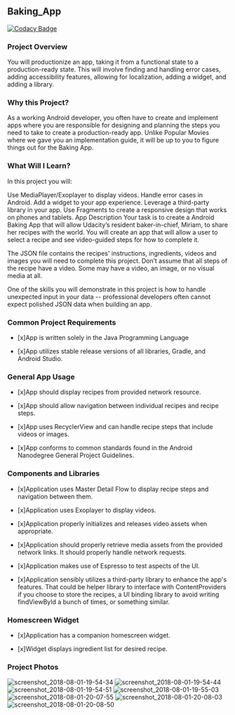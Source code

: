 ## Baking_App
[![Codacy Badge](https://api.codacy.com/project/badge/Grade/f2a095c0df3b4ef2a7a9a58667cc94ea)](https://www.codacy.com/app/jimfo/Baking_App?utm_source=github.com&amp;utm_medium=referral&amp;utm_content=jimfo/Baking_App&amp;utm_campaign=Badge_Grade)

### Project Overview
You will productionize an app, taking it from a functional state to a production-ready state. This will involve finding and handling error cases, adding accessibility features, allowing for localization, adding a widget, and adding a library.

### Why this Project?
As a working Android developer, you often have to create and implement apps where you are responsible for designing and planning the steps you need to take to create a production-ready app. Unlike Popular Movies where we gave you an implementation guide, it will be up to you to figure things out for the Baking App.

### What Will I Learn?
In this project you will:

Use MediaPlayer/Exoplayer to display videos.
Handle error cases in Android.
Add a widget to your app experience.
Leverage a third-party library in your app.
Use Fragments to create a responsive design that works on phones and tablets.
App Description
Your task is to create a Android Baking App that will allow Udacity’s resident baker-in-chief, Miriam, to share her recipes with the world. You will create an app that will allow a user to select a recipe and see video-guided steps for how to complete it.

The JSON file contains the recipes' instructions, ingredients, videos and images you will need to complete this project. Don’t assume that all steps of the recipe have a video. Some may have a video, an image, or no visual media at all.

One of the skills you will demonstrate in this project is how to handle unexpected input in your data -- professional developers often cannot expect polished JSON data when building an app.

### Common Project Requirements
- [x]App is written solely in the Java Programming Language

- [x]App utilizes stable release versions of all libraries, Gradle, and Android Studio.

### General App Usage
- [x]App should display recipes from provided network resource.

- [x]App should allow navigation between individual recipes and recipe steps.

- [x]App uses RecyclerView and can handle recipe steps that include videos or images.

- [x]App conforms to common standards found in the Android Nanodegree General Project Guidelines.

### Components and Libraries
- [x]Application uses Master Detail Flow to display recipe steps and navigation between them.

- [x]Application uses Exoplayer to display videos.

- [x]Application properly initializes and releases video assets when appropriate.

- [x]Application should properly retrieve media assets from the provided network links. It should properly handle network requests.

- [x]Application makes use of Espresso to test aspects of the UI.

- [x]Application sensibly utilizes a third-party library to enhance the app's features. That could be helper library to interface with ContentProviders if you choose to store the recipes, a UI binding library to avoid writing findViewById a bunch of times, or something similar.

### Homescreen Widget
- [x]Application has a companion homescreen widget.

- [x]Widget displays ingredient list for desired recipe.

### Project Photos
![screenshot_2018-08-01-19-54-34](https://user-images.githubusercontent.com/5784029/43555424-fd0b5dd4-95c7-11e8-83d1-8e8f6cfe3248.png)
![screenshot_2018-08-01-19-54-44](https://user-images.githubusercontent.com/5784029/43555426-01f7e0a6-95c8-11e8-8138-14b0db5de64a.png)
![screenshot_2018-08-01-19-54-51](https://user-images.githubusercontent.com/5784029/43555428-04ef9128-95c8-11e8-90ad-353f1b9973ff.png)
![screenshot_2018-08-01-19-55-03](https://user-images.githubusercontent.com/5784029/43555431-08d54e0e-95c8-11e8-9760-28b1976b2813.png)
![screenshot_2018-08-01-20-07-55](https://user-images.githubusercontent.com/5784029/43555434-0e6f3f96-95c8-11e8-9ad3-14083d53113a.png)
![screenshot_2018-08-01-20-08-03](https://user-images.githubusercontent.com/5784029/43555436-1256e794-95c8-11e8-9ac6-8727d4dedf55.png)
![screenshot_2018-08-01-20-08-50](https://user-images.githubusercontent.com/5784029/43555438-153f8a88-95c8-11e8-89f1-955b78dd59d4.png)
